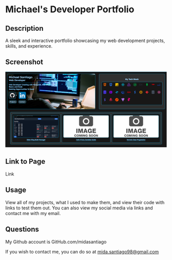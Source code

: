 # Michael's Developer Portfolio

## Description

A sleek and interactive portfolio showcasing my web development projects, skills, and experience.

## Screenshot

![Full Application View](assets/Michael-Dev.png)

## Link to Page

Link

## Usage

View all of my projects, what I used to make them, and view their code with links to test them out. You can also view my social media via links and contact me with my email.

## Questions

My Github account is GitHub.com/midasantiago

If you wish to contact me, you can do so at mida.santiago98@gmail.com

